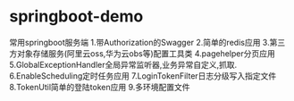 # springboot-demo
常用springboot服务端
1.带Authorization的Swagger
2.简单的redis应用
3.第三方对象存储服务(阿里云oss,华为云obs等)配置工具类
4.pagehelper分页应用
5.GlobalExceptionHandler全局异常监听器,业务异常自定义,抓取.
6.EnableScheduling定时任务应用
7.LoginTokenFilter日志分级写入指定文件
8.TokenUtil简单的登陆token应用
9.多环境配置文件

